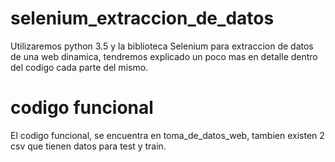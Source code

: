 # selenium_extraccion_de_datos

Utilizaremos python 3.5 y la biblioteca Selenium para extraccion de datos de una web dinamica, tendremos explicado un poco mas en detalle dentro del codigo cada parte del mismo.

# codigo funcional
El codigo funcional, se encuentra en toma_de_datos_web, tambien existen 2 csv que tienen datos para test y train.
